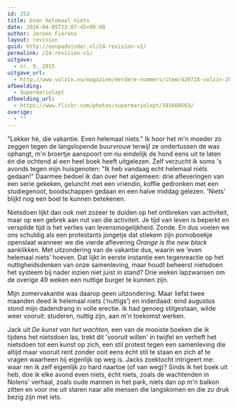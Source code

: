 ```yaml
---
id: 253
title: Even helemaal niets
date: 2016-04-05T22:07:45+00:00
author: Jeroen Fierens
layout: revision
guid: http://eenpadvinder.nl/24-revision-v1/
permalink: /24-revision-v1/
uitgave:
  - nr. 9, 2015
uitgave_url:
  - http://www.volzin.nu/magazine/eerdere-nummers/item/420728-volzin-2015-nummer-9
afbeelding:
  - Supermariolxpt
afbeelding_url:
  - https://www.flickr.com/photos/supermariolxpt/381660563/
overige:
  - ""
---
```

"Lekker hè, die vakantie. Even helemaal niets." Ik hoor het m'n moeder zo zeggen tegen de langslopende buurvrouw terwijl ze ondertussen de was ophangt, m'n broertje aanspoort om nu eindelijk de hond eens uit te laten én die ochtend al een heel boek heeft uitgelezen. Zelf verzucht ik soms 's avonds tegen mijn huisgenoten: "Ik heb vandaag echt helemaal niéts gedaan!" Daarmee bedoel ik dan over het algemeen: drie afleveringen van een serie gekeken, geluncht met een vriendin, koffie gedronken met een studiegenoot, boodschappen gedaan en een halve middag gelezen. 'Niets' blijkt nog een boel te kunnen betekenen.

Nietsdoen lijkt dan ook niet zozeer te duiden op het ontbreken van activiteit, maar op een gebrek aan nut van die activiteit. Je tijd van leven is beperkt en verspilde tijd is het verlies van levensmogelijkheid. Zonde. En dus voelen we ons schuldig als een protestants jongetje dat stiekem zijn pornoboekje openslaat wanneer we die vierde aflevering *Orange is the new black* aanklikken. Met uitzondering van de vakantie dus, waarin we ‘even helemaal niets’ hoeven. Dat lijkt in eerste instantie een tegenreactie op het nuttigheidsdenken van onze samenleving, maar houdt beheerst nietsdoen het systeem bij nader inzien niet juist in stand? Drie weken lapzwansen om de overige 49 weken een nuttige burger te kunnen zijn.

Mijn zomervakantie was daarop geen uitzondering. Maar liefst twee maanden deed ik helemaal niets (‘nuttigs’) en inderdaad: eind augustus stond mijn dadendrang in volle erectie. Ik had genoeg stilgestaan, wilde weer vooruit: studeren, nuttig zijn, aan m'n toekomst werken.

Jack uit *De kunst van het wachten,* een van de mooiste boeken die ik tijdens het nietsdoen las, trekt dit 'vooruit willen' in twijfel en verheft het nietsdoen tot een kunst op zich, een stil protest tegen een samenleving die altijd maar vooruit rent zonder ooit eens écht stil te staan en zich af te vragen waarheen hij eigenlijk op weg is. Jacks zoektocht intrigeert me: waar ren ik zelf eigenlijk zo hard naartoe (of van weg)? Sinds ik het boek uit heb, doe ik elke avond even niets, écht niets, zoals de wachtenden in Nolens' verhaal, zoals oude mannen in het park, niets dan op m'n balkon zitten en voor me uit staren naar alle mensen die langskomen en die zo druk bezig zijn met iets.